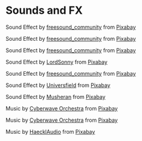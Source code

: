 # Sounds and FX

Sound Effect by <a href="https://pixabay.com/users/freesound_community-46691455/?utm_source=link-attribution&utm_medium=referral&utm_campaign=music&utm_content=104024">freesound_community</a> from <a href="https://pixabay.com//?utm_source=link-attribution&utm_medium=referral&utm_campaign=music&utm_content=104024">Pixabay</a>

Sound Effect by <a href="https://pixabay.com/users/freesound_community-46691455/?utm_source=link-attribution&utm_medium=referral&utm_campaign=music&utm_content=43894">freesound_community</a> from <a href="https://pixabay.com/sound-effects//?utm_source=link-attribution&utm_medium=referral&utm_campaign=music&utm_content=43894">Pixabay</a>

Sound Effect by <a href="https://pixabay.com/users/freesound_community-46691455/?utm_source=link-attribution&utm_medium=referral&utm_campaign=music&utm_content=104422">freesound_community</a> from <a href="https://pixabay.com//?utm_source=link-attribution&utm_medium=referral&utm_campaign=music&utm_content=104422">Pixabay</a>

Sound Effect by <a href="https://pixabay.com/users/lordsonny-38439655/?utm_source=link-attribution&utm_medium=referral&utm_campaign=music&utm_content=194553">LordSonny</a> from <a href="https://pixabay.com/sound-effects//?utm_source=link-attribution&utm_medium=referral&utm_campaign=music&utm_content=194553">Pixabay</a>

Sound Effect by <a href="https://pixabay.com/users/freesound_community-46691455/?utm_source=link-attribution&utm_medium=referral&utm_campaign=music&utm_content=102915">freesound_community</a> from <a href="https://pixabay.com/sound-effects//?utm_source=link-attribution&utm_medium=referral&utm_campaign=music&utm_content=102915">Pixabay</a>

Sound Effect by <a href="https://pixabay.com/users/universfield-28281460/?utm_source=link-attribution&utm_medium=referral&utm_campaign=music&utm_content=114480">Universfield</a> from <a href="https://pixabay.com//?utm_source=link-attribution&utm_medium=referral&utm_campaign=music&utm_content=114480">Pixabay</a>

Sound Effect by <a href="https://pixabay.com/users/musheran-40634446/?utm_source=link-attribution&utm_medium=referral&utm_campaign=music&utm_content=176035">Musheran</a> from <a href="https://pixabay.com//?utm_source=link-attribution&utm_medium=referral&utm_campaign=music&utm_content=176035">Pixabay</a>

Music by <a href="https://pixabay.com/users/cyberwave-orchestra-23801316/?utm_source=link-attribution&utm_medium=referral&utm_campaign=music&utm_content=300215">Cyberwave Orchestra</a> from <a href="https://pixabay.com/music//?utm_source=link-attribution&utm_medium=referral&utm_campaign=music&utm_content=300215">Pixabay</a>

Music by <a href="https://pixabay.com/users/cyberwave-orchestra-23801316/?utm_source=link-attribution&utm_medium=referral&utm_campaign=music&utm_content=287761">Cyberwave Orchestra</a> from <a href="https://pixabay.com//?utm_source=link-attribution&utm_medium=referral&utm_campaign=music&utm_content=287761">Pixabay</a>

Music by <a href="https://pixabay.com/users/haecklaudio-18746013/?utm_source=link-attribution&utm_medium=referral&utm_campaign=music&utm_content=10276">HaecklAudio</a> from <a href="https://pixabay.com/music//?utm_source=link-attribution&utm_medium=referral&utm_campaign=music&utm_content=10276">Pixabay</a>
